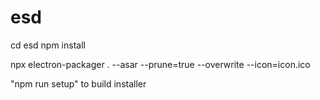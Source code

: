# esd

cd esd
npm install

npx electron-packager . --asar --prune=true --overwrite --icon=icon.ico

"npm run setup" to build installer